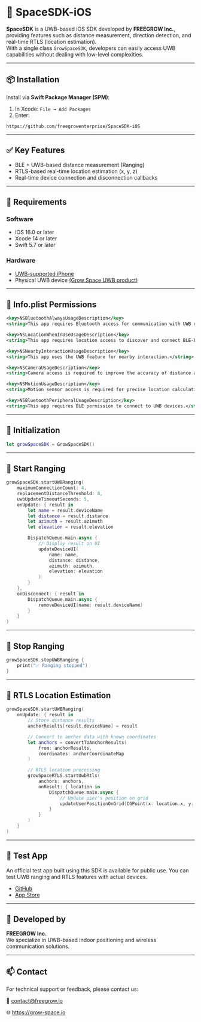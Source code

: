 # 📡 SpaceSDK-iOS

**SpaceSDK** is a UWB-based iOS SDK developed by **FREEGROW Inc.**, providing features such as distance measurement, direction detection, and real-time RTLS (location estimation).  
With a single class `GrowSpaceSDK`, developers can easily access UWB capabilities without dealing with low-level complexities.


---

## 📦 Installation

Install via **Swift Package Manager (SPM)**:

1. In Xcode: `File → Add Packages`
2. Enter:
```
https://github.com/freegrowenterprise/SpaceSDK-iOS
```

---

## ✅ Key Features
- BLE + UWB-based distance measurement (Ranging)
- RTLS-based real-time location estimation (x, y, z)
- Real-time device connection and disconnection callbacks

---

## 🔧 Requirements

### Software
- iOS 16.0 or later  
- Xcode 14 or later  
- Swift 5.7 or later

### Hardware
- [UWB-supported iPhone](https://blog.naver.com/growdevelopers/223775171523)  
- Physical UWB device [(Grow Space UWB product)](https://grow-space.io/product/n1-mk-01/)

---

## 📑 Info.plist Permissions
```xml
<key>NSBluetoothAlwaysUsageDescription</key>
<string>This app requires Bluetooth access for communication with UWB devices via BLE.</string>

<key>NSLocationWhenInUseUsageDescription</key>
<string>This app requires location access to discover and connect BLE-based devices.</string>

<key>NSNearbyInteractionUsageDescription</key>
<string>This app uses the UWB feature for nearby interaction.</string>

<key>NSCameraUsageDescription</key>
<string>Camera access is required to improve the accuracy of distance and direction measurements.</string>

<key>NSMotionUsageDescription</key>
<string>Motion sensor access is required for precise location calculation.</string>

<key>NSBluetoothPeripheralUsageDescription</key>
<string>This app requires BLE permission to connect to UWB devices.</string>
```

---

## 🧱 Initialization

```swift
let growSpaceSDK = GrowSpaceSDK()
```

---

## 🚀 Start Ranging
```swift
growSpaceSDK.startUWBRanging(
    maximumConnectionCount: 4,
    replacementDistanceThreshold: 8,
    uwbUpdateTimeoutSeconds: 5,
    onUpdate: { result in
        let name = result.deviceName
        let distance = result.distance
        let azimuth = result.azimuth
        let elevation = result.elevation

        DispatchQueue.main.async {
            // Display result on UI
            updateDeviceUI(
                name: name,
                distance: distance,
                azimuth: azimuth,
                elevation: elevation
            )
        }
    },
    onDisconnect: { result in
        DispatchQueue.main.async {
            removeDeviceUI(name: result.deviceName)
        }
    }
)
```

---

## 🛑 Stop Ranging

```swift
growSpaceSDK.stopUWBRanging {
    print("✅ Ranging stopped")
}
```

---


## 📍 RTLS Location Estimation
```swift
growSpaceSDK.startUWBRanging(
    onUpdate: { result in
        // Store distance results
        anchorResults[result.deviceName] = result

        // Convert to anchor data with known coordinates
        let anchors = convertToAnchorResults(
            from: anchorResults,
            coordinates: anchorCoordinateMap
        )

        // RTLS location processing
        growSpaceRTLS.startUwbRtls(
            anchors: anchors,
            onResult: { location in
                DispatchQueue.main.async {
                    // Update user's position on grid
                    updateUserPositionOnGrid(CGPoint(x: location.x, y: location.y))
                }
            }
        )
    }
)
```

---

## 📱 Test App

An official test app built using this SDK is available for public use.
You can test UWB ranging and RTLS features with actual devices.

- [GitHub](https://github.com/freegrowenterprise/SpaceSDK-iOS-TestApp)
- [App Store](https://apps.apple.com/us/app/space-uwb/id6745208882)

 ---

## 🏢 Developed by

**FREEGROW Inc.**  
We specialize in UWB-based indoor positioning and wireless communication solutions.

---

## 📫 Contact

For technical support or feedback, please contact us:

📮 contact@freegrow.io

🌐 https://grow-space.io

